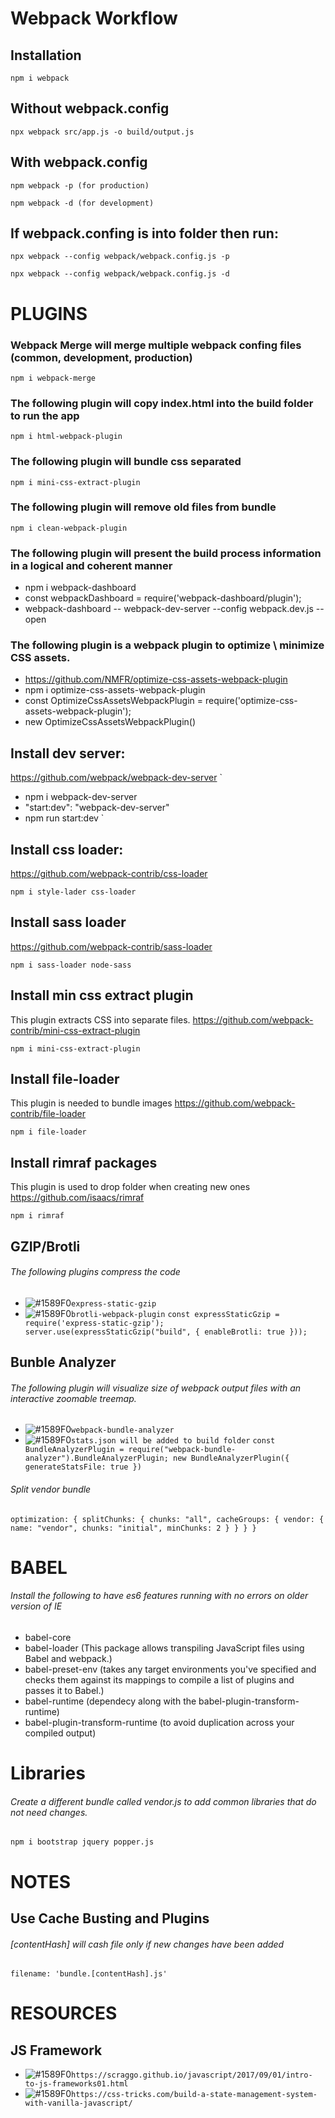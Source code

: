 # Webpack Workflow

## Installation
`
npm i webpack
`

## Without webpack.config
`
npx webpack src/app.js -o build/output.js
`

## With webpack.config
`
npm webpack -p (for production)
`

`
npm webpack -d (for development)
`
## If webpack.confing is into folder then run:
`
npx webpack --config webpack/webpack.config.js -p
`

`
npx webpack --config webpack/webpack.config.js -d
`

# PLUGINS

### Webpack Merge will merge multiple webpack confing files (common, development, production)
`
npm i webpack-merge
`
### The following plugin will copy index.html into the build folder to run the app
`
npm i html-webpack-plugin
`

### The following plugin will bundle css separated
`
npm i mini-css-extract-plugin
`

### The following plugin will remove old files from bundle
`
npm i clean-webpack-plugin
`

### The following plugin will present the build process information in a logical and coherent manner
* npm i webpack-dashboard
* const webpackDashboard = require('webpack-dashboard/plugin');
* webpack-dashboard -- webpack-dev-server --config webpack.dev.js --open

### The following plugin is a webpack plugin to optimize \ minimize CSS assets.
* https://github.com/NMFR/optimize-css-assets-webpack-plugin
* npm i optimize-css-assets-webpack-plugin
* const OptimizeCssAssetsWebpackPlugin = require('optimize-css-assets-webpack-plugin');
* new OptimizeCssAssetsWebpackPlugin()

## Install dev server:
https://github.com/webpack/webpack-dev-server
`
* npm i webpack-dev-server
* "start:dev": "webpack-dev-server"
* npm run start:dev
`

## Install css loader:
https://github.com/webpack-contrib/css-loader

`
npm i style-lader css-loader
`

## Install sass loader
https://github.com/webpack-contrib/sass-loader

`
npm i sass-loader node-sass
`
## Install min css extract plugin
This plugin extracts CSS into separate files.
https://github.com/webpack-contrib/mini-css-extract-plugin

`
npm i mini-css-extract-plugin
`

## Install file-loader
This plugin is needed to bundle images
https://github.com/webpack-contrib/file-loader

`
npm i file-loader
`
## Install rimraf packages
This plugin is used to drop folder when creating new ones
https://github.com/isaacs/rimraf

`
npm i rimraf
`
## GZIP/Brotli
###### The following plugins compress the code
- ![#1589F0](https://placehold.it/15/1589F0/000000?text=+)`express-static-gzip`
- ![#1589F0](https://placehold.it/15/1589F0/000000?text=+)`brotli-webpack-plugin`
`
const expressStaticGzip = require('express-static-gzip');
server.use(expressStaticGzip("build", {
    enableBrotli: true
}));
`
## Bunble Analyzer
###### The following plugin will visualize size of webpack output files with an interactive zoomable treemap.
- ![#1589F0](https://placehold.it/15/1589F0/000000?text=+)`webpack-bundle-analyzer`
- ![#1589F0](https://placehold.it/15/1589F0/000000?text=+)`stats.json will be added to build folder`
`
const BundleAnalyzerPlugin = require("webpack-bundle-analyzer").BundleAnalyzerPlugin;
new BundleAnalyzerPlugin({
    generateStatsFile: true
})
`
###### Split vendor bundle
`
optimization: {
    splitChunks: {
        chunks: "all",
        cacheGroups: {
            vendor: {
                name: "vendor",
                chunks: "initial",
                minChunks: 2
            }
        }
    }
}
`

# BABEL
###### Install the following to have es6 features running with no errors on older version of IE
* babel-core
* babel-loader (This package allows transpiling JavaScript files using Babel and webpack.)
* babel-preset-env (takes any target environments you've specified and checks them against its mappings to compile a list of plugins and passes it to Babel.)
* babel-runtime (dependecy along with the babel-plugin-transform-runtime)
* babel-plugin-transform-runtime (to avoid duplication across your compiled output)


# Libraries
###### Create a different bundle called vendor.js to add common libraries that do not need changes.
`
npm i bootstrap jquery popper.js
`

# NOTES
## Use Cache Busting and Plugins
###### [contentHash] will cash file only if new changes have been added

`
filename: 'bundle.[contentHash].js'
`
# RESOURCES

## JS Framework
- ![#1589F0](https://placehold.it/15/1589F0/000000?text=+)`https://scraggo.github.io/javascript/2017/09/01/intro-to-js-frameworks01.html`
- ![#1589F0](https://placehold.it/15/1589F0/000000?text=+)`https://css-tricks.com/build-a-state-management-system-with-vanilla-javascript/`